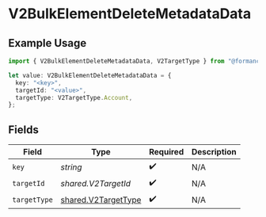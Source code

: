 # V2BulkElementDeleteMetadataData

## Example Usage

```typescript
import { V2BulkElementDeleteMetadataData, V2TargetType } from "@formance/formance-sdk/sdk/models/shared";

let value: V2BulkElementDeleteMetadataData = {
  key: "<key>",
  targetId: "<value>",
  targetType: V2TargetType.Account,
};
```

## Fields

| Field                                                             | Type                                                              | Required                                                          | Description                                                       |
| ----------------------------------------------------------------- | ----------------------------------------------------------------- | ----------------------------------------------------------------- | ----------------------------------------------------------------- |
| `key`                                                             | *string*                                                          | :heavy_check_mark:                                                | N/A                                                               |
| `targetId`                                                        | *shared.V2TargetId*                                               | :heavy_check_mark:                                                | N/A                                                               |
| `targetType`                                                      | [shared.V2TargetType](../../../sdk/models/shared/v2targettype.md) | :heavy_check_mark:                                                | N/A                                                               |